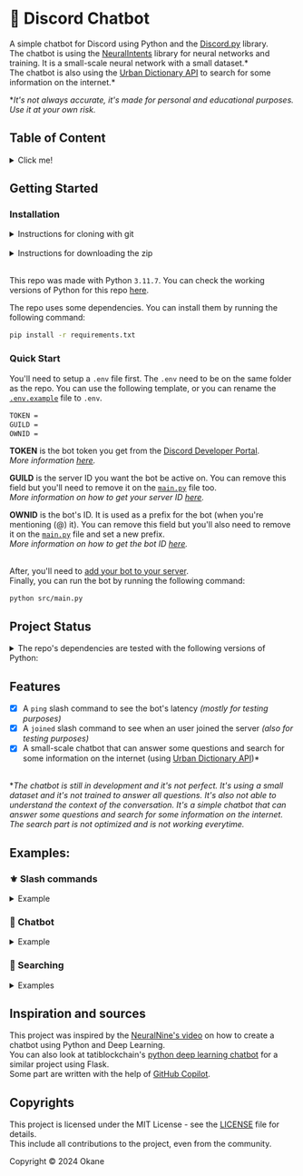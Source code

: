 # 🤖 Discord Chatbot

A simple chatbot for Discord using Python and the [Discord.py](https://discordpy.readthedocs.io/en/stable/) library. </br>
The chatbot is using the [NeuralIntents](https://github.com/NeuralNine/neuralintents/) library for neural networks and training. It is a small-scale neural network with a small dataset.*</br>
The chatbot is also using the [Urban Dictionary API](https://unofficialurbandictionaryapi.com) to search for some information on the internet.\*

**It's not always accurate, it's made for personal and educational purposes. Use it at your own risk.*

## Table of Content
<details>
  <summary> Click me! </summary>

  - [Getting Started](#getting-started)
    - [Installation](#installation)
    - [Quick Start](#quick-start)
  - [Project Status](#project-status)
  - [Features](#features)
  - [Examples](#examples)
    - [⚜️ Slash commands](#-slash-commands)
    - [🤖 Chatbot](#-chatbot)
    - [🔎 Searching](#-searching)
  - [Inspiration and sources](#inspiration-and-sources)
  - [Copyrights](#copyrights)

</details>

## Getting Started

### Installation

<details>
  <summary> Instructions for cloning with git </summary>

  - Open a terminal and navigate to the directory where you want to clone the repo.
  - Run the following commands:
  ```bash
  git clone https://github.com/Okaneeee/discord-chatbot.git
  cd discord-chatbot
  ```

</details>

</br>

<details>
  <summary> Instructions for downloading the zip </summary>

  - Click on the green `Code` button and select `Download ZIP`. Or click [here](https://github.com/Okaneeee/discord-chatbot/archive/refs/heads/main.zip)
  - Extract the zip file to the directory where you want to clone the repo.
  - Open a terminal in the folder where you extracted the zip file and run the following command:
  ```bash
  cd discord-chatbot
  ```

</details>

</br>

This repo was made with Python ``3.11.7``. You can check the working versions of Python for this repo [here](#project-status). </br>

The repo uses some dependencies. You can install them by running the following command:
```bash
pip install -r requirements.txt
```

### Quick Start
You'll need to setup a `.env` file first. The `.env` need to be on the same folder as the repo. You can use the following template, or you can rename the [`.env.example`](./.env.example) file to `.env`.

```env
TOKEN =
GUILD = 
OWNID = 
```

**TOKEN** is the bot token you get from the [Discord Developer Portal](https://discord.com/developers/applications). </br>
*More information [here](https://discord.com/developers/docs/getting-started#configuring-your-bot).* </br>

**GUILD** is the server ID you want the bot be active on. You can remove this field but you'll need to remove it on the [`main.py`](./src/main.py) file too. </br>
*More information on how to get your server ID [here](https://support.discord.com/hc/en-us/articles/206346498).*

**OWNID** is the bot's ID. It is used as a prefix for the bot (when you're mentioning (@) it). You can remove this field but you'll also need to remove it on the [`main.py`](./src/main.py) file and set a new prefix. </br>
*More information on how to get the bot ID [here](https://support.discord.com/hc/en-us/articles/206346498).*
</br></br>

After, you'll need to [add your bot to your server](https://discord.com/developers/docs/getting-started#installing-your-app). </br>
Finally, you can run the bot by running the following command:

```bash
python src/main.py
```

## Project Status

<details>
  <summary> The repo's dependencies are tested with the following versions of Python: </summary>

| Version             | Done | Status |
|-------------------------|------|--------|
| Python 3.7 | ❌ | Too old |
| Python 3.8 | ✔ | [![Python 3.8](https://github.com/Okaneeee/discord-chatbot/actions/workflows/python38.yml/badge.svg)](https://github.com/Okaneeee/discord-chatbot/actions/workflows/python38.yml) |
| Python 3.9 | ✔ | [![Python 3.9](https://github.com/Okaneeee/discord-chatbot/actions/workflows/python39.yml/badge.svg)](https://github.com/Okaneeee/discord-chatbot/actions/workflows/python39.yml) |
| Python 3.10 | ✔ | [![Python 3.8](https://github.com/Okaneeee/discord-chatbot/actions/workflows/python310.yml/badge.svg)](https://github.com/Okaneeee/discord-chatbot/actions/workflows/python310.yml) |
| Python 3.11 | ✔ | [![Python 3.8](https://github.com/Okaneeee/discord-chatbot/actions/workflows/python311.yml/badge.svg)](https://github.com/Okaneeee/discord-chatbot/actions/workflows/python311.yml) |
| Python 3.12 | ✔ | [![Python 3.8](https://github.com/Okaneeee/discord-chatbot/actions/workflows/python312.yml/badge.svg)](https://github.com/Okaneeee/discord-chatbot/actions/workflows/python312.yml) |

</details>

## Features

- [x] A `ping` slash command to see the bot's latency *(mostly for testing purposes)*
- [x] A `joined` slash command to see when an user joined the server *(also for testing purposes)*
- [x] A small-scale chatbot that can answer some questions and search for some information on the internet (using [Urban Dictionary API](https://unofficialurbandictionaryapi.com))*
</br></br>

**The chatbot is still in development and it's not perfect. It's using a small dataset and it's not trained to answer all questions. It's also not able to understand the context of the conversation. It's a simple chatbot that can answer some questions and search for some information on the internet. The search part is not optimized and is not working everytime.*

## Examples:

### ⚜️ Slash commands

<details>
<summary> Example </summary>

![Slash commands](./img/ie_slash.png)

</details>

### 🤖 Chatbot

<details>
<summary> Example </summary>

![Chatbot](./img/ie_chatting.png)

</details>

### 🔎 Searching

<details>
<summary> Examples </summary>

![Searching 1](./img/ie_search1.png)
![Searching 2](./img/ie_search2.png)

</details>

## Inspiration and sources
This project was inspired by the [NeuralNine's video](https://youtu.be/urlkrueSXpI) on how to create a chatbot using Python and Deep Learning. </br>
You can also look at tatiblockchain's [python deep learning chatbot](https://github.com/tatiblockchain/python-deep-learning-chatbot) for a similar project using Flask. </br>
Some part are written with the help of [GitHub Copilot](https://copilot.github.com/).

## Copyrights
This project is licensed under the MIT License - see the [LICENSE](LICENSE) file for details.</br>
This include all contributions to the project, even from the community.

Copyright © 2024 Okane